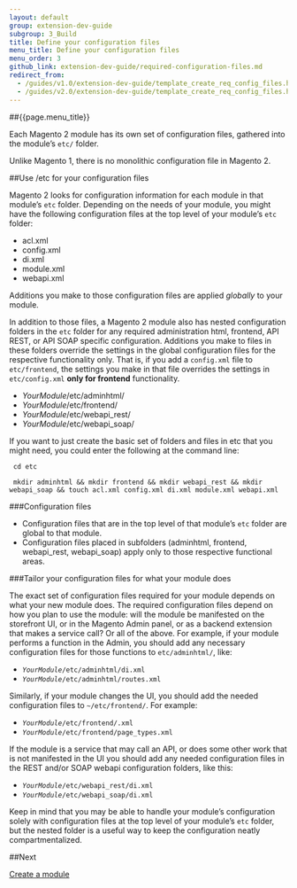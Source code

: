 ```yaml
---
layout: default
group: extension-dev-guide
subgroup: 3_Build
title: Define your configuration files
menu_title: Define your configuration files
menu_order: 3
github_link: extension-dev-guide/required-configuration-files.md
redirect_from: 
  - /guides/v1.0/extension-dev-guide/template_create_req_config_files.html
  - /guides/v2.0/extension-dev-guide/template_create_req_config_files.html
---
```


##{{page.menu_title}}


Each Magento 2 module has its own set of configuration files, gathered into the module&#8217;s `etc/` folder.  




<div class="bs-callout bs-callout-info" id="info">
	<span class="glyphicon-class">
  	<p>Unlike Magento 1, there is no monolithic configuration file in Magento 2. </p>
  </span>
</div>


##Use /etc for your configuration files  

Magento 2 looks for configuration information for each module in that module&#8217;s `etc` folder. Depending on the needs of your module, you might have the following configuration files at the top level of your module&#8217;s `etc` folder:

* acl.xml
* config.xml
* di.xml
* module.xml
* webapi.xml


<div class="bs-callout bs-callout-info" id="info">
	<span class="glyphicon-class">
  		<p>Additions you make to those configuration files are applied <em>globally</em> to your module.</p>
  </span>
 </div>

In addition to those files, a Magento 2 module also has nested configuration folders in the `etc` folder for any required administration html, frontend, API REST, or API SOAP specific configuration. Additions you make to files in these folders override the settings in the global configuration files for the respective functionality only. That is, if you add a `config.xml` file to `etc/frontend`, the settings you make in that file overrides the settings in `etc/config.xml` __only for frontend__ functionality.


* _YourModule_/etc/adminhtml/
* _YourModule_/etc/frontend/
* _YourModule_/etc/webapi_rest/
* _YourModule_/etc/webapi_soap/


If you want to just create the basic set of folders and files in etc that you might need, you could enter the following at the command line:


     cd etc 

     mkdir adminhtml && mkdir frontend && mkdir webapi_rest && mkdir webapi_soap && touch acl.xml config.xml di.xml module.xml webapi.xml



###Configuration files


* Configuration files that are in the top level of that module&#8217;s `etc` folder are global to that module.
* Configuration files placed in subfolders (adminhtml, frontend, webapi_rest, webapi_soap) apply only to those respective functional areas.



###Tailor your configuration files for what your module does


The exact set of configuration files required for your module depends on what your new module does. The required configuration files depend on how you plan to use the module: will the module be manifested on the storefront UI, or in the Magento Admin panel, or as a backend extension that makes a service call? Or all of the above. For example, if your module performs a function in the Admin, you should add any necessary configuration files for those functions to `etc/adminhtml/`, like:

* <code><em>YourModule</em>/etc/adminhtml/di.xml</code>
* <code><em>YourModule</em>/etc/adminhtml/routes.xml</code>

Similarly, if your module changes the UI, you should add the needed configuration files to `~/etc/frontend/`. For example:

* <code><em>YourModule</em>/etc/frontend/.xml</code>
* <code><em>YourModule</em>/etc/frontend/page_types.xml</code>

If the module is a service that may call an API, or does some other work that is not manifested in the UI you should add any needed configuration files in the REST and/or SOAP webapi configuration folders, like this:

* <code><em>YourModule</em>/etc/webapi_rest/di.xml</code>
* <code><em>YourModule</em>/etc/webapi_soap/di.xml</code>

Keep in mind that you may be able to handle your module&#8217;s configuration solely with configuration files at the top level of your module&#8217;s `etc` folder, but the nested folder is a useful way to keep the configuration neatly compartmentalized.


<!-- <div class="bs-callout bs-callout-info" id="info">

  <p>To look at a sample module that uses these config files, go to
</p>



</div> -->





##Next

[Create a module](create_module.html)


